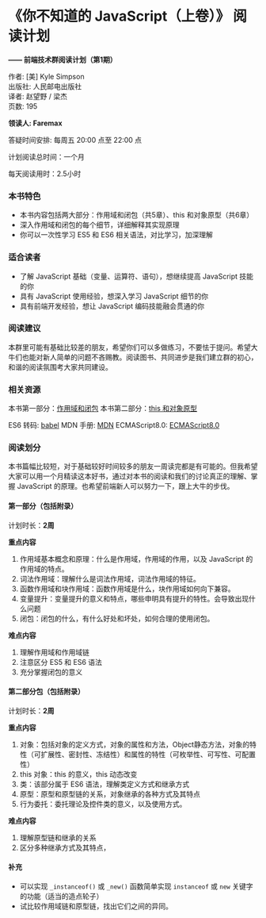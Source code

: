 # 《你不知道的 JavaScript（上卷）》 阅读计划

__—— 前端技术群阅读计划（第1期）__

作者: [美] Kyle Simpson<br/>
出版社: 人民邮电出版社<br/>
译者: 赵望野 / 梁杰<br/>
页数: 195

__领读人: Faremax__

答疑时间安排: 每周五 20:00 点至 22:00 点

计划阅读总时间：一个月

每天阅读用时：2.5小时

### 本书特色

- 本书内容包括两大部分：作用域和闭包（共5章）、this 和对象原型（共6章）
- 深入作用域和闭包的每个细节，详细解释其实现原理
- 你可以一次性学习 ES5 和 ES6 相关语法，对比学习，加深理解

### 适合读者

- 了解 JavaScript 基础（变量、运算符、语句），想继续提高 JavaScript 技能的你
- 具有 JavaScript 使用经验，想深入学习 JavaScript 细节的你
- 具有前端开发经验，想让 JavaScript 编码技能融会贯通的你

### 阅读建议　

本群里可能有基础比较差的朋友，希望你们可以多做练习，不要怯于提问。希望大牛们也能对新人简单的问题不吝赐教。阅读图书、共同进步是我们建立群的初心，和谐的阅读氛围考大家共同建设。

### 相关资源

本书第一部分：[作用域和闭包](https://github.com/getify/You-Dont-Know-JS/tree/1ed-zh-CN/scope%20%26%20closures)
本书第二部分：[this 和对象原型](https://github.com/getify/You-Dont-Know-JS/tree/1ed-zh-CN/this%20%26%20object%20prototypes)

ES6 转码: [babel](https://babeljs.io/)
MDN 手册: [MDN](https://developer.mozilla.org/zh-CN/)
ECMAScript8.0: [ECMAScript8.0](http://www.ecma-international.org/ecma-262/8.0/)

### 阅读划分

本书篇幅比较短，对于基础较好时间较多的朋友一周读完都是有可能的。但我希望大家可以用一个月精读这本好书，通过对本书的阅读和我们的讨论真正的理解、掌握 JavaScript 的原理。也希望前端新人可以努力一下，跟上大牛的步伐。

#### 第一部分（包括附录）

计划时长：__2周__

__重点内容__

1. 作用域基本概念和原理：什么是作用域，作用域的作用，以及 JavaScript 的作用域的特点。
2. 词法作用域：理解什么是词法作用域，词法作用域的特征。
3. 函数作用域和块作用域：函数作用域是什么，块作用域如何向下兼容。
4. 变量提升：变量提升的意义和特点，哪些申明具有提升的特性。会导致出现什么问题
5. 闭包：闭包的什么，有什么好处和坏处，如何合理的使用闭包。

__难点内容__

1. 理解作用域和作用域链
2. 注意区分 ES5 和 ES6 语法
3. 充分掌握闭包的意义

#### 第二部分包（包括附录）

计划时长：__2周__

__重点内容__

1. 对象：包括对象的定义方式，对象的属性和方法，Object静态方法，对象的特性（可扩展性、密封性、冻结性）和属性的特性（可枚举性、可写性、可配置性）
2. this 对象：this 的意义，this 动态改变
3. 类：该部分属于 ES6 语法，理解类定义方式和继承方式
4. 原型：原型和原型链的关系，对象继承的各种方式及其特点
5. 行为委托：委托理论及控件类的意义，以及使用方式。

__难点内容__

1. 理解原型链和继承的关系
2. 区分多种继承方式及其特点，

#### 补充

- 可以实现 `_instanceof()` 或 `_new()` 函数简单实现 `instanceof` 或 `new` 关键字的功能（适当的造点轮子）
- 试比较作用域链和原型链，找出它们之间的异同。




